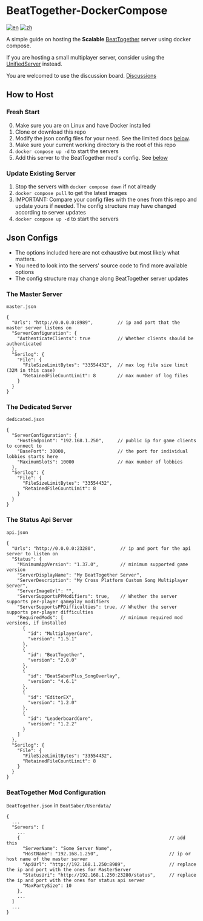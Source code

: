 # BeatTogether-DockerCompose
[![en](https://img.shields.io/badge/lang-en-blue.svg?style=for-the-badge)](/README.md)
[![zh](https://img.shields.io/badge/语言-中文-red.svg?style=for-the-badge)](/README.zh.md)

A simple guide on hosting the **Scalable** [BeatTogether](https://github.com/BeatTogether) server using docker compose.

If you are hosting a small multiplayer server, consider using the [UnifiedServer](https://github.com/BeatTogether/BeatTogether.UnifiedServer) instead.

You are welcomed to use the discussion board. [Discussions](https://github.com/qe201020335/BeatTogether-DockerCompose/discussions)

## How to Host
### Fresh Start
  0. Make sure you are on Linux and have Docker installed
  1. Clone or download this repo
  2. Modify the json config files for your need. See the limited docs [below](#json-configs).
  3. Make sure your current working directory is the root of this repo
  4. `docker compose up -d` to start the servers
  5. Add this server to the BeatTogether mod's config. See [below](#beattogether-mod-configuration)

### Update Existing Server
  1. Stop the servers with `docker compose down` if not already
  2. `docker compose pull` to get the latest images
  3. IMPORTANT: Compare your config files with the ones from this repo and update yours if needed. The config structure may have changed according to server updates
  4. `docker compose up -d` to start the servers

## Json Configs
 - The options included here are not exhaustive but most likely what matters. 
 - You need to look into the servers' source code to find more available options
 - The config structure may change along BeatTogether server updates

### The Master Server 
`master.json`
```
{
  "Urls": "http://0.0.0.0:8989",         // ip and port that the master server listens on
  "ServerConfiguration": {
    "AuthenticateClients": true          // Whether clients should be authenticated
  },
  "Serilog": {
    "File": {
      "FileSizeLimitBytes": "33554432",  // max log file size limit (32M in this case)
      "RetainedFileCountLimit": 8        // max number of log files 
    }
  }
}
```

### The Dedicated Server 
`dedicated.json`
```
{
  "ServerConfiguration": {
    "HostEndpoint": "192.168.1.250",     // public ip for game clients to connect to
    "BasePort": 30000,                   // the port for individual lobbies starts here
    "MaximumSlots": 10000                // max number of lobbies 
  },
  "Serilog": {
    "File": {
      "FileSizeLimitBytes": "33554432",
      "RetainedFileCountLimit": 8
    }
  }
}
```

### The Status Api Server 
`api.json`
```
{
  "Urls": "http://0.0.0.0:23280",         // ip and port for the api server to listen on    
  "Status": {
    "MinimumAppVersion": "1.37.0",        // minimum supported game version
    "ServerDisplayName": "My BeatTogether Server",
    "ServerDescription": "My Cross Platform Custom Song Multiplayer Server",
    "ServerImageUrl": "",
    "ServerSupportsPPModifiers": true,    // Whether the server supports per-player gameplay modifiers
    "ServerSupportsPPDifficulties": true, // Whether the server supports per-player difficulties
    "RequiredMods": [                     // minimum required mod versions, if installed
      {
        "id": "MultiplayerCore",
        "version": "1.5.1"
      },
      {
        "id": "BeatTogether",
        "version": "2.0.0"
      },
      {
        "id": "BeatSaberPlus_SongOverlay",
        "version": "4.6.1"
      },
      {
        "id": "EditorEX",
        "version": "1.2.0"
      },
      {
        "id": "LeaderboardCore",
        "version": "1.2.2"
      }
    ]
  },
  "Serilog": {
    "File": {
      "FileSizeLimitBytes": "33554432",
      "RetainedFileCountLimit": 8
    }
  }
}
```

### BeatTogether Mod Configuration
`BeatTogether.json` in `BeatSaber/Userdata/`
```
{
  ...
  "Servers": [
    ...
    {                                                       // add this
      "ServerName": "Some Server Name",
      "HostName": "192.168.1.250",                          // ip or host name of the master server
      "ApiUrl": "http://192.168.1.250:8989",                // replace the ip and port with the ones for MasterServer
      "StatusUri": "http://192.168.1.250:23280/status",     // replace the ip and port with the ones for status api server
      "MaxPartySize": 10
    },
    ...
  ]
  ...
}
```
